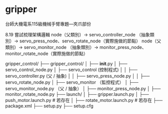 # gripper
台師大機電系115級機械手臂專題—夾爪部份


8.19 嘗試梳理架構邏輯
node（父類別）-> servo_controller_node （抽象類別）->  servo_press_node、servo_rotate_node（實際施做的節點）
node（父類別）-> servo_monitor_node （抽象類別）->  monitor_press_node、monitor_rotate_node（實際施做的節點）

gripper_control/
├── gripper_control/
│   ├── __init__.py
│   ├── servo_control_node.py
│   ├── servo_control           (控制程式)
│   │   ├── servo_controller.py     (父 / 抽象)
│   │   ├── servo_press_node.py 
│   │   ├── servo_rotate_node.py
│   ├── servo_monitor           （監控程式）
│       ├── servo_monitor_node.py   （父 / 抽象）
│       ├── monitor_press_node.py
│       ├── monitor_rotate_node.py
├── launch/
│   ├── gripper.launch.py
│   ├── push_motor.launch.py  # 若存在
│   ├── rotate_motor.launch.py  # 若存在
├── package.xml
├── setup.py
├── setup.cfg